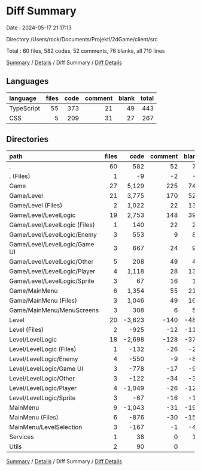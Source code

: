 # Diff Summary

Date : 2024-05-17 21:17:13

Directory /Users/rock/Documents/Projekti/2dGame/client/src

Total : 60 files,  582 codes, 52 comments, 76 blanks, all 710 lines

[Summary](results.md) / [Details](details.md) / Diff Summary / [Diff Details](diff-details.md)

## Languages
| language | files | code | comment | blank | total |
| :--- | ---: | ---: | ---: | ---: | ---: |
| TypeScript | 55 | 373 | 21 | 49 | 443 |
| CSS | 5 | 209 | 31 | 27 | 267 |

## Directories
| path | files | code | comment | blank | total |
| :--- | ---: | ---: | ---: | ---: | ---: |
| . | 60 | 582 | 52 | 76 | 710 |
| . (Files) | 1 | -9 | -2 | -1 | -12 |
| Game | 27 | 5,129 | 225 | 747 | 6,101 |
| Game/Level | 21 | 3,775 | 170 | 528 | 4,473 |
| Game/Level (Files) | 2 | 1,022 | 22 | 130 | 1,174 |
| Game/Level/LevelLogic | 19 | 2,753 | 148 | 398 | 3,299 |
| Game/Level/LevelLogic (Files) | 1 | 140 | 22 | 26 | 188 |
| Game/Level/LevelLogic/Enemy | 3 | 553 | 9 | 88 | 650 |
| Game/Level/LevelLogic/Game UI | 3 | 667 | 24 | 92 | 783 |
| Game/Level/LevelLogic/Other | 5 | 208 | 49 | 47 | 304 |
| Game/Level/LevelLogic/Player | 4 | 1,118 | 28 | 130 | 1,276 |
| Game/Level/LevelLogic/Sprite | 3 | 67 | 16 | 15 | 98 |
| Game/MainMenu | 6 | 1,354 | 55 | 219 | 1,628 |
| Game/MainMenu (Files) | 3 | 1,046 | 49 | 166 | 1,261 |
| Game/MainMenu/MenuScreens | 3 | 308 | 6 | 53 | 367 |
| Level | 20 | -3,623 | -140 | -488 | -4,251 |
| Level (Files) | 2 | -925 | -12 | -112 | -1,049 |
| Level/LevelLogic | 18 | -2,698 | -128 | -376 | -3,202 |
| Level/LevelLogic (Files) | 1 | -132 | -26 | -26 | -184 |
| Level/LevelLogic/Enemy | 4 | -550 | -9 | -88 | -647 |
| Level/LevelLogic/Game UI | 3 | -778 | -17 | -91 | -886 |
| Level/LevelLogic/Other | 3 | -122 | -34 | -31 | -187 |
| Level/LevelLogic/Player | 4 | -1,049 | -26 | -125 | -1,200 |
| Level/LevelLogic/Sprite | 3 | -67 | -16 | -15 | -98 |
| MainMenu | 9 | -1,043 | -31 | -198 | -1,272 |
| MainMenu (Files) | 6 | -876 | -30 | -158 | -1,064 |
| MainMenu/LevelSelection | 3 | -167 | -1 | -40 | -208 |
| Services | 1 | 38 | 0 | 10 | 48 |
| Utils | 2 | 90 | 0 | 6 | 96 |

[Summary](results.md) / [Details](details.md) / Diff Summary / [Diff Details](diff-details.md)